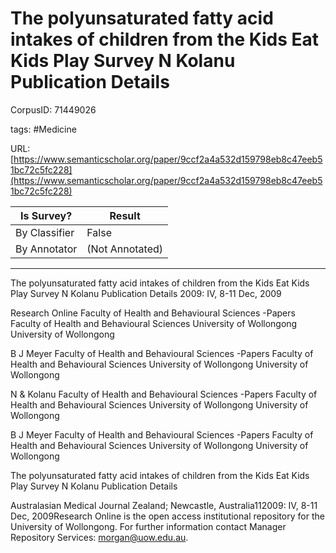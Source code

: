 # The polyunsaturated fatty acid intakes of children from the Kids Eat Kids Play Survey N Kolanu Publication Details

CorpusID: 71449026
 
tags: #Medicine

URL: [https://www.semanticscholar.org/paper/9ccf2a4a532d159798eb8c47eeb51bc72c5fc228](https://www.semanticscholar.org/paper/9ccf2a4a532d159798eb8c47eeb51bc72c5fc228)
 
| Is Survey?        | Result          |
| ----------------- | --------------- |
| By Classifier     | False |
| By Annotator      | (Not Annotated) |

---

The polyunsaturated fatty acid intakes of children from the Kids Eat Kids Play Survey N Kolanu Publication Details
2009: IV, 8-11 Dec, 2009

Research Online 
Faculty of Health and Behavioural Sciences -Papers Faculty of Health and Behavioural Sciences
University of Wollongong
University of Wollongong


B J Meyer 
Faculty of Health and Behavioural Sciences -Papers Faculty of Health and Behavioural Sciences
University of Wollongong
University of Wollongong


N &amp; Kolanu 
Faculty of Health and Behavioural Sciences -Papers Faculty of Health and Behavioural Sciences
University of Wollongong
University of Wollongong


B J Meyer 
Faculty of Health and Behavioural Sciences -Papers Faculty of Health and Behavioural Sciences
University of Wollongong
University of Wollongong


The polyunsaturated fatty acid intakes of children from the Kids Eat Kids Play Survey N Kolanu Publication Details

Australasian Medical Journal
Zealand; Newcastle, Australia112009: IV, 8-11 Dec, 2009Research Online is the open access institutional repository for the University of Wollongong. For further information contact Manager Repository Services: morgan@uow.edu.au.